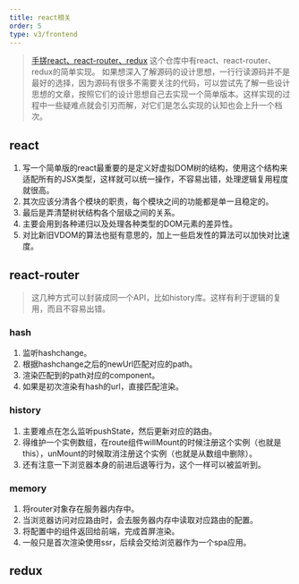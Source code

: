 ```yaml
---
title: react相关
order: 5
type: v3/frontend
---
```


> [手搓react、react-router、redux](https://github.com/mallow-fight/mini-react)
> 这个仓库中有react、react-router、redux的简单实现。
> 如果想深入了解源码的设计思想，一行行读源码并不是最好的选择，因为源码有很多不需要关注的代码，可以尝试先了解一些设计思想的文章，按照它们的设计思想自己去实现一个简单版本。这样实现的过程中一些疑难点就会引刃而解，对它们是怎么实现的认知也会上升一个档次。

## react

1. 写一个简单版的react最重要的是定义好虚拟DOM树的结构，使用这个结构来适配所有的JSX类型，这样就可以统一操作，不容易出错，处理逻辑复用程度就很高。
2. 其次应该分清各个模块的职责，每个模块之间的功能都是单一且稳定的。
3. 最后是弄清楚树状结构各个层级之间的关系。
4. 主要会用到各种递归以及处理各种类型的DOM元素的差异性。
5. 对比新旧VDOM的算法也挺有意思的，加上一些启发性的算法可以加快对比速度。

## react-router

> 这几种方式可以封装成同一个API，比如history库。这样有利于逻辑的复用，而且不容易出错。

### hash

1. 监听hashchange。
2. 根据hashchange之后的newUrl匹配对应的path。
3. 渲染匹配到的path对应的component。
4. 如果是初次渲染有hash的url，直接匹配渲染。

### history

1. 主要难点在怎么监听pushState，然后更新对应的路由。
2. 得维护一个实例数组，在route组件willMount的时候注册这个实例（也就是this），unMount的时候取消注册这个实例（也就是从数组中删除）。
3. 还有注意一下浏览器本身的前进后退等行为，这个一样可以被监听到。

### memory

1. 将router对象存在服务器内存中。
2. 当浏览器访问对应路由时，会去服务器内存中读取对应路由的配置。
3. 将配置中的组件返回给前端，完成首屏渲染。
4. 一般只是首次渲染使用ssr，后续会交给浏览器作为一个spa应用。

## redux

